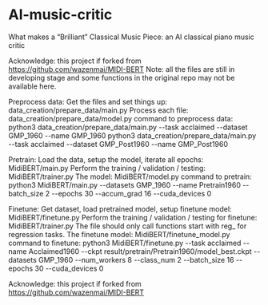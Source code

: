 # AI-music-critic
What makes a “Brilliant” Classical Music Piece: an AI classical piano music critic

Acknowledge: this project if forked from https://github.com/wazenmai/MIDI-BERT
Note: all the files are still in developing stage and some functions in the original repo may not be available here. 

Preprocess data:
Get the files and set things up: data_creation/prepare_data/main.py
Process each file: data_creation/prepare_data/model.py
command to preprocess data: 
python3 data_creation/prepare_data/main.py --task acclaimed --dataset GMP_1960 --name GMP_1960
python3 data_creation/prepare_data/main.py --task acclaimed --dataset GMP_Post1960 --name GMP_Post1960

Pretrain:
Load the data, setup the model, iterate all epochs: MidiBERT/main.py
Perform the training / validation / testing: MidiBERT/trainer.py
The model: MidiBERT/model.py
command to pretrain:
python3 MidiBERT/main.py --datasets GMP_1960 --name Pretrain1960 --batch_size 2 --epochs 30 --accum_grad 16 --cuda_devices 0

Finetune:
Get dataset, load pretrained model, setup finetune model: MidiBERT/finetune.py
Perform the training / validation / testing for finetune: MidiBERT/trainer.py The file should only call functions start with reg_ for regression tasks. 
The finetune model: MidiBERT/finetune_model.py
command to finetune:
python3 MidiBERT/finetune.py --task acclaimed --name Acclaimed1960 --ckpt result/pretrain/Pretrain1960/model_best.ckpt --datasets GMP_1960 --num_workers 8 --class_num 2 --batch_size 16 --epochs 30 --cuda_devices 0

Acknowledge: this project if forked from https://github.com/wazenmai/MIDI-BERT
